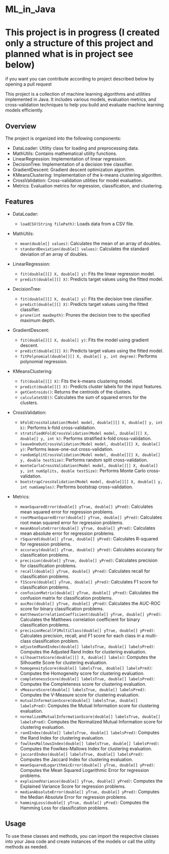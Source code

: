 # ML_in_Java

# This project is in progress (I created only a structure of this project and planned what is in project see below)
if you want you can contribute according to project described below by opening a pull request



This project is a collection of machine learning algorithms and utilities implemented in Java. It includes various models, evaluation metrics, and cross-validation techniques to help you build and evaluate machine learning models efficiently.

## Overview

The project is organized into the following components:

- DataLoader: Utility class for loading and preprocessing data.
- MathUtils: Contains mathematical utility functions.
- LinearRegression: Implementation of linear regression.
- DecisionTree: Implementation of a decision tree classifier.
- GradientDescent: Gradient descent optimization algorithm.
- KMeansClustering: Implementation of the k-means clustering algorithm.
- CrossValidation: Cross-validation utilities for model evaluation.
- Metrics: Evaluation metrics for regression, classification, and clustering.


## Features

- DataLoader:
  - `loadCSV(String filePath)`: Loads data from a CSV file.

- MathUtils:
  - `mean(double[] values)`: Calculates the mean of an array of doubles.
  - `standardDeviation(double[] values)`: Calculates the standard deviation of an array of doubles.

- LinearRegression:
  - `fit(double[][] X, double[] y)`: Fits the linear regression model.
  - `predict(double[][] X)`: Predicts target values using the fitted model.

- DecisionTree:
  - `fit(double[][] X, double[] y)`: Fits the decision tree classifier.
  - `predict(double[][] X)`: Predicts target values using the fitted classifier.
  - `prune(int maxDepth)`: Prunes the decision tree to the specified maximum depth.

- GradientDescent:
  - `fit(double[][] X, double[] y)`: Fits the model using gradient descent.
  - `predict(double[][] X)`: Predicts target values using the fitted model.
  - `fitPolynomial(double[][] X, double[] y, int degree)`: Performs polynomial regression.

- KMeansClustering:
  - `fit(double[][] X)`: Fits the k-means clustering model.
  - `predict(double[][] X)`: Predicts cluster labels for the input features.
  - `getCentroids()`: Returns the centroids of the clusters.
  - `calculateSSE()`: Calculates the sum of squared errors for the clusters.

- CrossValidation:
  - `kFoldCrossValidation(Model model, double[][] X, double[] y, int k)`: Performs k-fold cross-validation.
  - `stratifiedKFoldCrossValidation(Model model, double[][] X, double[] y, int k)`: Performs stratified k-fold cross-validation.
  - `leaveOneOutCrossValidation(Model model, double[][] X, double[] y)`: Performs leave-one-out cross-validation.
  - `randomSplitCrossValidation(Model model, double[][] X, double[] y, double testSize)`: Performs random split cross-validation.
  - `monteCarloCrossValidation(Model model, double[][] X, double[] y, int numSplits, double testSize)`: Performs Monte Carlo cross-validation.
  - `bootstrapCrossValidation(Model model, double[][] X, double[] y, int numSamples)`: Performs bootstrap cross-validation.

- Metrics:
  - `meanSquaredError(double[] yTrue, double[] yPred)`: Calculates mean squared error for regression problems.
  - `rootMeanSquaredError(double[] yTrue, double[] yPred)`: Calculates root mean squared error for regression problems.
  - `meanAbsoluteError(double[] yTrue, double[] yPred)`: Calculates mean absolute error for regression problems.
  - `rSquared(double[] yTrue, double[] yPred)`: Calculates R-squared for regression problems.
  - `accuracy(double[] yTrue, double[] yPred)`: Calculates accuracy for classification problems.
  - `precision(double[] yTrue, double[] yPred)`: Calculates precision for classification problems.
  - `recall(double[] yTrue, double[] yPred)`: Calculates recall for classification problems.
  - `f1Score(double[] yTrue, double[] yPred)`: Calculates F1 score for classification problems.
  - `confusionMatrix(double[] yTrue, double[] yPred)`: Calculates the confusion matrix for classification problems.
  - `aucRoc(double[] yTrue, double[] yPred)`: Calculates the AUC-ROC score for binary classification problems.
  - `matthewsCorrelationCoefficient(double[] yTrue, double[] yPred)`: Calculates the Matthews correlation coefficient for binary classification problems.
  - `precisionRecallF1MultiClass(double[] yTrue, double[] yPred)`: Calculates precision, recall, and F1 score for each class in a multi-class classification problem.
  - `adjustedRandIndex(double[] labelsTrue, double[] labelsPred)`: Computes the Adjusted Rand Index for clustering evaluation.
  - `silhouetteScore(double[][] X, double[] labels)`: Computes the Silhouette Score for clustering evaluation.
  - `homogeneityScore(double[] labelsTrue, double[] labelsPred)`: Computes the Homogeneity score for clustering evaluation.
  - `completenessScore(double[] labelsTrue, double[] labelsPred)`: Computes the Completeness score for clustering evaluation.
  - `vMeasureScore(double[] labelsTrue, double[] labelsPred)`: Computes the V-Measure score for clustering evaluation.
  - `mutualInformationScore(double[] labelsTrue, double[] labelsPred)`: Computes the Mutual Information score for clustering evaluation.
  - `normalizedMutualInformationScore(double[] labelsTrue, double[] labelsPred)`: Computes the Normalized Mutual Information score for clustering evaluation.
  - `randIndex(double[] labelsTrue, double[] labelsPred)`: Computes the Rand Index for clustering evaluation.
  - `fowlkesMallowsIndex(double[] labelsTrue, double[] labelsPred)`: Computes the Fowlkes-Mallows Index for clustering evaluation.
  - `jaccardIndex(double[] labelsTrue, double[] labelsPred)`: Computes the Jaccard Index for clustering evaluation.
  - `meanSquaredLogarithmicError(double[] yTrue, double[] yPred)`: Computes the Mean Squared Logarithmic Error for regression problems.
  - `explainedVariance(double[] yTrue, double[] yPred)`: Computes the Explained Variance Score for regression problems.
  - `medianAbsoluteError(double[] yTrue, double[] yPred)`: Computes the Median Absolute Error for regression problems.
  - `hammingLoss(double[] yTrue, double[] yPred)`: Computes the Hamming Loss for classification problems.

## Usage

To use these classes and methods, you can import the respective classes into your Java code and create instances of the models or call the utility methods as needed.

